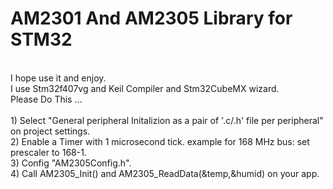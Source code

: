 # AM2301 And AM2305 Library for STM32
<br />
I hope use it and enjoy.
<br />
I use Stm32f407vg and Keil Compiler and Stm32CubeMX wizard.
 <br />
Please Do This ...
<br />
<br />
1) Select "General peripheral Initalizion as a pair of '.c/.h' file per peripheral" on project settings.
<br />
2) Enable a Timer with 1 microsecond tick. example for 168 MHz bus: set prescaler to 168-1.
<br />
3) Config "AM2305Config.h".
<br />
4) Call AM2305_Init() and AM2305_ReadData(&temp,&humid) on your app. 

